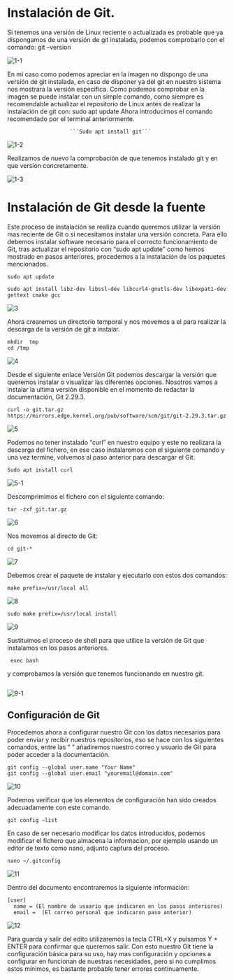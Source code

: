 
# Instalación de Git.

Si tenemos una versión de Linux reciente o actualizada es probable que ya dispongamos de una versión de git instalada, podemos comprobarlo con el comando:
git –version

![1-1](https://user-images.githubusercontent.com/61906112/139680307-70e67828-7382-40d4-a1ab-3adc6ccfb2b7.PNG)


En mi caso como podemos apreciar en la imagen no dispongo de una versión de git instalada, en caso de disponer ya del git en nuestro sistema nos mostrara la versión especifica.
Como podemos comprobar en la imagen se puede instalar con un simple comando, como siempre es recomendable actualizar el repositorio de Linux antes de realizar la instalación de git con:
sudo apt update
Ahora introducimos el comando recomendado por el terminal anteriormente.

						```Sudo apt install git```




![1-2](https://user-images.githubusercontent.com/61906112/139680430-e17999e9-ab27-44b7-9026-c22ec4ad76fb.PNG)






Realizamos de nuevo la comprobación de que tenemos instalado git y en que versión concretamente.

![1-3](https://user-images.githubusercontent.com/61906112/139680477-1215a64c-29a3-4073-a443-2c368b76f3f4.PNG)


# Instalación de Git desde la fuente


Este proceso de instalación se realiza cuando queremos utilizar la versión mas reciente de Git o si necesitamos instalar una versión concreta.
Para ello debemos instalar software necesario para el correcto funcionamiento de Git, tras actualizar el repositorio con “sudo apt update” como hemos mostrado en pasos anteriores, procedemos a la instalación de los paquetes mencionados.

```sudo apt update```

```sudo apt install libz-dev libssl-dev libcurl4-gnutls-dev libexpat1-dev gettext cmake gcc```

![3](https://user-images.githubusercontent.com/61906112/139681276-e81c11f4-797b-4eb9-a265-467db48f0f59.PNG)


Ahora crearemos un directorio temporal y nos movemos a el para realizar la descarga de la versión de git a instalar.

```
mkdir  tmp
cd /tmp
```

![4](https://user-images.githubusercontent.com/61906112/139681336-98c26f6c-bc93-46b3-b1ed-0c58488a2c14.PNG)


Desde el siguiente enlace Versión Git podemos descargar la versión  que queremos instalar o visualizar las diferentes opciones. Nosotros vamos a instalar la ultima versión disponible en el momento de redactar la documentación, Git  2.29.3.

```
curl -o git.tar.gz https://mirrors.edge.kernel.org/pub/software/scm/git/git-2.29.3.tar.gz
```

![5](https://user-images.githubusercontent.com/61906112/139681365-ae09fdd5-ce3b-4f68-9353-180604c9ea85.PNG)


Podemos no tener instalado “curl” en nuestro equipo y este no realizara la descarga del fichero, en ese caso instalaremos con el siguiente comando y una vez termine, volvemos al paso anterior para descargar el Git.

```
Sudo apt install curl
```

![5-1](https://user-images.githubusercontent.com/61906112/139681414-045fa38d-496e-4ccc-9e65-aa93fab8c2c3.PNG)


Descomprimimos el fichero con el siguiente comando:

```
tar -zxf git.tar.gz
```

![6](https://user-images.githubusercontent.com/61906112/139681620-ea71f381-ead8-4324-9f73-f92bf3fd60ee.PNG)


Nos movemos al directo de Git:

```
cd git-*
```

![7](https://user-images.githubusercontent.com/61906112/139681649-0109170b-d8df-446a-9284-a3fcfbbe63d3.PNG)


Debemos crear el paquete de instalar y ejecutarlo con estos dos comandos:

```
make prefix=/usr/local all
```

![8](https://user-images.githubusercontent.com/61906112/139681680-ece8084f-955f-4d6b-9137-48b3f229647b.PNG)

```
sudo make prefix=/usr/local install
```
![9](https://user-images.githubusercontent.com/61906112/139681808-13f0ed89-18c8-4b52-ae00-a12d4c6cf390.PNG)


Sustituimos el proceso de shell para que utilice la versión de Git que instalamos en los pasos anteriores.

```
 exec bash
 ```
 
 y comprobamos la versión que tenemos funcionando en nuestro git.

```git –version
```

![9-1](https://user-images.githubusercontent.com/61906112/139681837-4dfe208d-4c8e-486f-ab72-d97ea2c51b97.PNG)


## Configuración de Git

Procedemos ahora a configurar nuestro Git con los datos necesarios para poder enviar y recibir nuestros repositorios, eso se hace con los siguientes comandos, entre las “ ” añadiremos nuestro correo y usuario de Git para poder acceder a la documentación.

```
git config --global user.name "Your Name"
git config --global user.email "youremail@domain.com"
```
![10](https://user-images.githubusercontent.com/61906112/139681869-deb4e3a0-632f-459d-86f8-d1e6ec0c4912.PNG)


Podemos verificar que los elementos de configuración han sido creados adecuadamente con este comando.

```
git config –list
```


En caso de ser necesario modificar los datos introducidos, podemos modificar el fichero que almacena la informacion, por ejemplo usando un editor de texto como nano, adjunto captura del proceso.

```
nano ~/.gitconfig
```
![11](https://user-images.githubusercontent.com/61906112/139681888-66f121c7-2b06-4b67-a728-240a993b3643.PNG)


Dentro del documento encontraremos la siguiente información:

```
[user]
  name = (El nombre de usuario que indicaron en los pasos anteriores)
  email =  (El correo personal que indicaron paso anterior)
```

![12](https://user-images.githubusercontent.com/61906112/139681907-2ab57728-0a9b-44a1-ae5d-42c4ed7e652a.PNG)


Para guarda y salir del edito utilizaremos la tecla CTRL+X y pulsamos Y + ENTER para confirmar que queremos salir.
Con esto nuestro Git tiene la configuración básica para su uso, hay mas configuración y opciones a configurar en funcionan de nuestras necesidades, pero si no cumplimos estos mínimos, es bastante probable tener errores continuamente.
